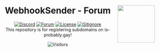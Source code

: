 <center><img src="https://camo.githubusercontent.com/be90f9c245b4bbb0e0c5c02fe9f5a763dbe0344b6babd05f82da4f39d1c69f64/68747470733a2f2f692e70696e696d672e636f6d2f6f726967696e616c732f63392f61392f66612f63396139666133613166643538663730646631613035616465373161653666652e676966" align="right" width="120"/>

# WebhookSender - Forum 
[![Discord](https://img.shields.io/discord/822426820447567872)](https://discord.gg/H3BdTvE2K2) [![Forum](https://img.shields.io/badge/Forum-in_Issues-red)](https://github.com/webhooksender/forum/issues) [![License](https://img.shields.io/badge/License-MIT-white)](https://github.com/WebhookSender/forum/blob/main/LICENSE) [![Gitignore](https://img.shields.io/badge/Gitignore-Wordpress_Forum-darkgrey)](https://github.com/WebhookSender/forum/blob/main/.gitignore)
<br>
This repository is for registering subdomains on is-probably.gay!

![Visitors](https://count.getloli.com/get/@a)
</center>
